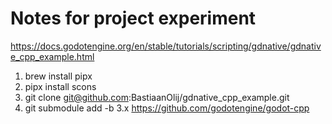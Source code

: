 # Notes for project experiment

https://docs.godotengine.org/en/stable/tutorials/scripting/gdnative/gdnative_cpp_example.html

1. brew install pipx
1. pipx install scons
1. git clone git@github.com:BastiaanOlij/gdnative_cpp_example.git
1. git submodule add -b 3.x https://github.com/godotengine/godot-cpp


